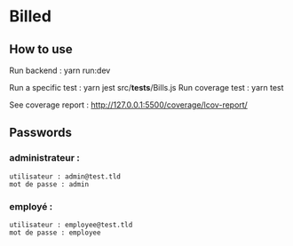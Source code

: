 # Billed 

## How to use

Run backend : yarn run:dev

Run a specific test : yarn jest src/__tests__/Bills.js
Run coverage test : yarn test

See coverage report : http://127.0.0.1:5500/coverage/lcov-report/

## Passwords

### administrateur : 
```
utilisateur : admin@test.tld
mot de passe : admin
```
### employé :
```
utilisateur : employee@test.tld
mot de passe : employee
